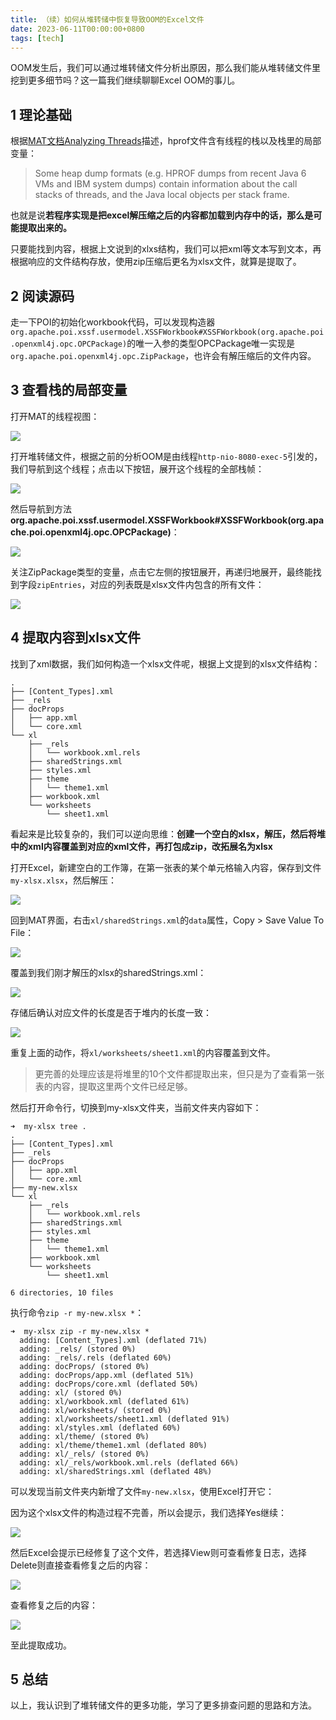```yaml
---
title: （续）如何从堆转储中恢复导致OOM的Excel文件
date: 2023-06-11T00:00:00+0800
tags: [tech]
---
```


OOM发生后，我们可以通过堆转储文件分析出原因，那么我们能从堆转储文件里挖到更多细节吗？这一篇我们继续聊聊Excel OOM的事儿。

## 1 理论基础

根据[MAT文档Analyzing Threads](https://help.eclipse.org/latest/index.jsp?topic=%2Forg.eclipse.mat.ui.help%2Ftasks%2Fanalyzingthreads.html)描述，hprof文件含有线程的栈以及栈里的局部变量：

> Some heap dump formats (e.g. HPROF dumps from recent Java 6 VMs and IBM system dumps) contain information about the call stacks of threads, and the Java local objects per stack frame.

也就是说<b>若程序实现是把excel解压缩之后的内容都加载到内存中的话，那么是可能提取出来的。</b>

只要能找到内容，根据上文说到的xlxs结构，我们可以把xml等文本写到文本，再根据响应的文件结构存放，使用zip压缩后更名为xlsx文件，就算是提取了。

## 2 阅读源码

走一下POI的初始化workbook代码，可以发现构造器`org.apache.poi.xssf.usermodel.XSSFWorkbook#XSSFWorkbook(org.apache.poi.openxml4j.opc.OPCPackage)`的唯一入参的类型OPCPackage唯一实现是`org.apache.poi.openxml4j.opc.ZipPackage`，也许会有解压缩后的文件内容。


## 3 查看栈的局部变量

打开MAT的线程视图：

![](/vx_images/224995797836405.png)


打开堆转储文件，根据之前的分析OOM是由线程`http-nio-8080-exec-5`引发的，我们导航到这个线程；点击以下按钮，展开这个线程的全部栈帧：

![](/vx_images/211516125586294.png)

然后导航到方法<b>org.apache.poi.xssf.usermodel.XSSFWorkbook#XSSFWorkbook(org.apache.poi.openxml4j.opc.OPCPackage)</b>：

![](/vx_images/137842625132772.png)

关注ZipPackage类型的变量，点击它左侧的按钮展开，再递归地展开，最终能找到字段`zipEntries`，对应的列表既是xlsx文件内包含的所有文件：

![](/vx_images/466012783817302.png)

## 4 提取内容到xlsx文件

找到了xml数据，我们如何构造一个xlsx文件呢，根据上文提到的xlsx文件结构：

```
.
├── [Content_Types].xml
├── _rels
├── docProps
│   ├── app.xml
│   └── core.xml
└── xl
    ├── _rels
    │   └── workbook.xml.rels
    ├── sharedStrings.xml
    ├── styles.xml
    ├── theme
    │   └── theme1.xml
    ├── workbook.xml
    └── worksheets
        └── sheet1.xml
```

看起来是比较复杂的，我们可以逆向思维：<b>创建一个空白的xlsx，解压，然后将堆中的xml内容覆盖到对应的xml文件，再打包成zip，改拓展名为xlsx</b>

打开Excel，新建空白的工作簿，在第一张表的某个单元格输入内容，保存到文件`my-xlsx.xlsx`，然后解压：

![](/vx_images/468666757761760.png)

回到MAT界面，右击`xl/sharedStrings.xml`的`data`属性，Copy > Save Value To File：

![](/vx_images/243445115911442.png)

覆盖到我们刚才解压的xlsx的sharedStrings.xml：

![](/vx_images/546495669559358.png)


存储后确认对应文件的长度是否于堆内的长度一致：

![](/vx_images/200695222658818.png)

重复上面的动作，将`xl/worksheets/sheet1.xml`的内容覆盖到文件。

> 更完善的处理应该是将堆里的10个文件都提取出来，但只是为了查看第一张表的内容，提取这里两个文件已经足够。


然后打开命令行，切换到my-xlsx文件夹，当前文件夹内容如下：

```
➜  my-xlsx tree .
.
├── [Content_Types].xml
├── _rels
├── docProps
│   ├── app.xml
│   └── core.xml
├── my-new.xlsx
└── xl
    ├── _rels
    │   └── workbook.xml.rels
    ├── sharedStrings.xml
    ├── styles.xml
    ├── theme
    │   └── theme1.xml
    ├── workbook.xml
    └── worksheets
        └── sheet1.xml

6 directories, 10 files
```

执行命令`zip -r my-new.xlsx *`：

```
➜  my-xlsx zip -r my-new.xlsx *
  adding: [Content_Types].xml (deflated 71%)
  adding: _rels/ (stored 0%)
  adding: _rels/.rels (deflated 60%)
  adding: docProps/ (stored 0%)
  adding: docProps/app.xml (deflated 51%)
  adding: docProps/core.xml (deflated 50%)
  adding: xl/ (stored 0%)
  adding: xl/workbook.xml (deflated 61%)
  adding: xl/worksheets/ (stored 0%)
  adding: xl/worksheets/sheet1.xml (deflated 91%)
  adding: xl/styles.xml (deflated 60%)
  adding: xl/theme/ (stored 0%)
  adding: xl/theme/theme1.xml (deflated 80%)
  adding: xl/_rels/ (stored 0%)
  adding: xl/_rels/workbook.xml.rels (deflated 66%)
  adding: xl/sharedStrings.xml (deflated 48%)
```

可以发现当前文件夹内新增了文件`my-new.xlsx`，使用Excel打开它：

因为这个xlsx文件的构造过程不完善，所以会提示，我们选择Yes继续：

![](/vx_images/40811391366524.png)  

然后Excel会提示已经修复了这个文件，若选择View则可查看修复日志，选择Delete则直接查看修复之后的内容：

![](/vx_images/354801619124950.png)

查看修复之后的内容：

![](/vx_images/252882602787580.png)

至此提取成功。

## 5 总结

以上，我认识到了堆转储文件的更多功能，学习了更多排查问题的思路和方法。

